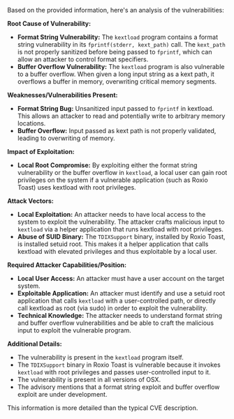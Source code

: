Based on the provided information, here's an analysis of the vulnerabilities:

**Root Cause of Vulnerability:**

*   **Format String Vulnerability:** The `kextload` program contains a format string vulnerability in its `fprintf(stderr, kext_path)` call. The `kext_path` is not properly sanitized before being passed to `fprintf`, which can allow an attacker to control format specifiers.
*   **Buffer Overflow Vulnerability:** The `kextload` program is also vulnerable to a buffer overflow. When given a long input string as a kext path, it overflows a buffer in memory, overwriting critical memory segments.

**Weaknesses/Vulnerabilities Present:**

*   **Format String Bug:** Unsanitized input passed to `fprintf` in kextload. This allows an attacker to read and potentially write to arbitrary memory locations.
*   **Buffer Overflow:** Input passed as kext path is not properly validated, leading to overwriting of memory.

**Impact of Exploitation:**

*   **Local Root Compromise:** By exploiting either the format string vulnerability or the buffer overflow in `kextload`, a local user can gain root privileges on the system if a vulnerable application (such as Roxio Toast) uses kextload with root privileges.

**Attack Vectors:**

*   **Local Exploitation:** An attacker needs to have local access to the system to exploit the vulnerability. The attacker crafts malicious input to `kextload` via a helper application that runs kextload with root privileges.
*   **Abuse of SUID Binary:** The `TDIXSupport` binary, installed by Roxio Toast, is installed setuid root. This makes it a helper application that calls kextload with elevated privileges and thus exploitable by a local user.

**Required Attacker Capabilities/Position:**

*   **Local User Access:** An attacker must have a user account on the target system.
*   **Exploitable Application:** An attacker must identify and use a setuid root application that calls `kextload` with a user-controlled path, or directly call kextload as root (via sudo) in order to exploit the vulnerability.
*   **Technical Knowledge:** The attacker needs to understand format string and buffer overflow vulnerabilities and be able to craft the malicious input to exploit the vulnerable program.

**Additional Details:**

*   The vulnerability is present in the `kextload` program itself.
*   The `TDIXSupport` binary in Roxio Toast is vulnerable because it invokes `kextload` with root privileges and passes user-controlled input to it.
*   The vulnerability is present in all versions of OSX.
*   The advisory mentions that a format string exploit and buffer overflow exploit are under development.

This information is more detailed than the typical CVE description.
